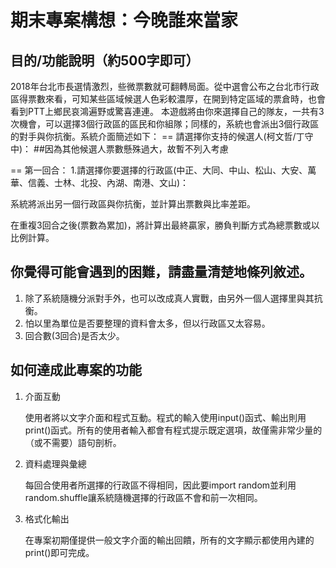 期末專案構想：今晚誰來當家
===================

## 目的/功能說明（約500字即可）
2018年台北市長選情激烈，些微票數就可翻轉局面。從中選會公布之台北市行政區得票數來看，可知某些區域候選人色彩較濃厚，在開到特定區域的票倉時，也會看到PTT上鄉民哀鴻遍野或驚喜連連。
本遊戲將由你來選擇自己的隊友，一共有3次機會，可以選擇3個行政區的區民和你組隊；同樣的，系統也會派出3個行政區的對手與你抗衡。系統介面簡述如下：
== 請選擇你支持的候選人(柯文哲/丁守中)：    ##因為其他候選人票數懸殊過大，故暫不列入考慮

== 第一回合：
1.請選擇你要選擇的行政區(中正、大同、中山、松山、大安、萬華、信義、士林、北投、內湖、南港、文山)：

系統將派出另一個行政區與你抗衡，並計算出票數與比率差距。

在重複3回合之後(票數為累加)，將計算出最終贏家，勝負判斷方式為總票數或以比例計算。
## 你覺得可能會遇到的困難，請盡量清楚地條列敘述。
1. 除了系統隨機分派對手外，也可以改成真人實戰，由另外一個人選擇里與其抗衡。
2. 怕以里為單位是否要整理的資料會太多，但以行政區又太容易。
3. 回合數(3回合)是否太少。

## 如何達成此專案的功能
1. 介面互動

    使用者將以文字介面和程式互動。程式的輸入使用input()函式、輸出則用print()函式。所有的使用者輸入都會有程式提示既定選項，故僅需非常少量的（或不需要）語句剖析。

2. 資料處理與彙總

    每回合使用者所選擇的行政區不得相同，因此要import random並利用random.shuffle讓系統隨機選擇的行政區不會和前一次相同。


3. 格式化輸出

    在專案初期僅提供一般文字介面的輸出回饋，所有的文字顯示都使用內建的print()即可完成。